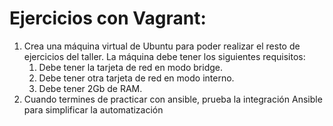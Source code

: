 # Ejercicios con Vagrant:


1. Crea una máquina virtual de Ubuntu para poder realizar el resto de ejercicios del taller. La máquina
debe tener los siguientes requisitos:
    1. Debe tener la tarjeta de red en modo bridge.
    2. Debe tener otra tarjeta de red en modo interno.
    3. Debe tener 2Gb de RAM.
2. Cuando termines de practicar con ansible, prueba la integración Ansible para simplificar la automatización